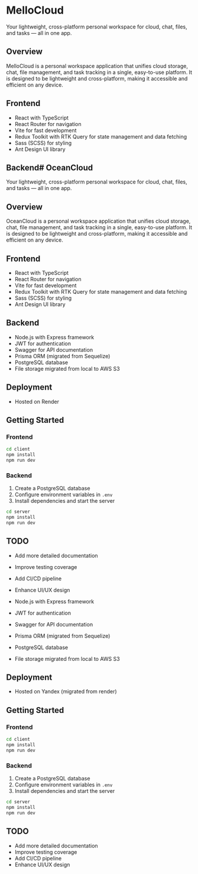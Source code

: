 # MelloCloud

Your lightweight, cross-platform personal workspace for cloud, chat, files, and tasks — all in one app.

## Overview

MelloCloud is a personal workspace application that unifies cloud storage, chat, file management, and task tracking in a single, easy-to-use platform. It is designed to be lightweight and cross-platform, making it accessible and efficient on any device.

## Frontend

- React with TypeScript
- React Router for navigation
- Vite for fast development
- Redux Toolkit with RTK Query for state management and data fetching
- Sass (SCSS) for styling
- Ant Design UI library

## Backend# OceanCloud

Your lightweight, cross-platform personal workspace for cloud, chat, files, and tasks — all in one app.

## Overview

OceanCloud is a personal workspace application that unifies cloud storage, chat, file management, and task tracking in a single, easy-to-use platform. It is designed to be lightweight and cross-platform, making it accessible and efficient on any device.

## Frontend

- React with TypeScript
- React Router for navigation
- Vite for fast development
- Redux Toolkit with RTK Query for state management and data fetching
- Sass (SCSS) for styling
- Ant Design UI library

## Backend

- Node.js with Express framework
- JWT for authentication
- Swagger for API documentation
- Prisma ORM (migrated from Sequelize)
- PostgreSQL database
- File storage migrated from local to AWS S3

## Deployment

- Hosted on Render

## Getting Started

### Frontend

```bash
cd client
npm install
npm run dev
```

### Backend

1. Create a PostgreSQL database
2. Configure environment variables in `.env`
3. Install dependencies and start the server

```bash
cd server
npm install
npm run dev
```

## TODO

- Add more detailed documentation
- Improve testing coverage
- Add CI/CD pipeline
- Enhance UI/UX design

- Node.js with Express framework
- JWT for authentication
- Swagger for API documentation
- Prisma ORM (migrated from Sequelize)
- PostgreSQL database
- File storage migrated from local to AWS S3

## Deployment

- Hosted on Yandex (migrated from render)

## Getting Started

### Frontend

```bash
cd client
npm install
npm run dev
```

### Backend

1. Create a PostgreSQL database
2. Configure environment variables in `.env`
3. Install dependencies and start the server

```bash
cd server
npm install
npm run dev
```

## TODO

- Add more detailed documentation
- Improve testing coverage
- Add CI/CD pipeline
- Enhance UI/UX design